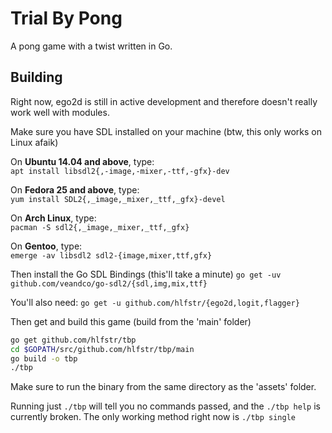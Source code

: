 # Trial By Pong
A pong game with a twist written in Go.

## Building

Right now, ego2d is still in active development and therefore doesn't really work well with modules.  

Make sure you have SDL installed on your machine (btw, this only works on Linux afaik)

On __Ubuntu 14.04 and above__, type:\
`apt install libsdl2{,-image,-mixer,-ttf,-gfx}-dev`

On __Fedora 25 and above__, type:\
`yum install SDL2{,_image,_mixer,_ttf,_gfx}-devel`

On __Arch Linux__, type:\
`pacman -S sdl2{,_image,_mixer,_ttf,_gfx}`

On __Gentoo__, type:\
`emerge -av libsdl2 sdl2-{image,mixer,ttf,gfx}`

Then install the Go SDL Bindings (this'll take a minute)
`go get -uv github.com/veandco/go-sdl2/{sdl,img,mix,ttf}`

You'll also need:
`go get -u github.com/hlfstr/{ego2d,logit,flagger}`

Then get and build this game (build from the 'main' folder)

```sh
go get github.com/hlfstr/tbp
cd $GOPATH/src/github.com/hlfstr/tbp/main
go build -o tbp
./tbp
```

Make sure to run the binary from the same directory as the 'assets' folder.

Running just `./tbp` will tell you no commands passed, and the `./tbp help` is currently broken.  The only working method right now is `./tbp single`

